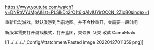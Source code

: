 https://www.youtube.com/watch?v=DNRtrVYJMpA&list=PLSlkDq2rO1t6iqA1vlUYirOCCN_2ZioB0&index=1

重新启动游戏，默认漫游到当前地图。并不会秒重开，会需要一段时间

新版本需要打开游戏模式，打开蓝图，类设置-父类 改成 GameMode

![[../../../../_Config/Attatchment/Pasted image 20220427011359.png]]